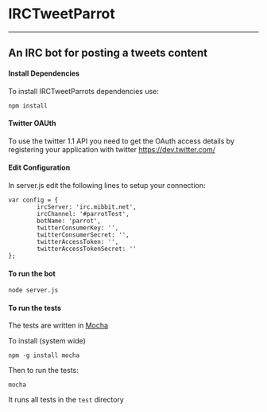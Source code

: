 # IRCTweetParrot
***

## An IRC bot for posting a tweets content

#### Install Dependencies
To install IRCTweetParrots dependencies use:

	npm install

#### Twitter OAUth
To use the twitter 1.1 API you need to get the OAuth access details by registering your application with twitter
https://dev.twitter.com/

#### Edit Configuration
In server.js edit the following lines to setup your connection:


	var config = {
	        ircServer: 'irc.mibbit.net',
	        ircChannel: '#parrotTest',
	        botName: 'parrot',
	        twitterConsumerKey: '',
            twitterConsumerSecret: '',
            twitterAccessToken: '',
            twitterAccessTokenSecret: ''
	};
	
#### To run the bot
	node server.js
	
#### To run the tests

The tests are written in [Mocha](http://visionmedia.github.com/mocha/)

To install (system wide)

	npm -g install mocha
	
Then to run the tests:

	mocha
	
It runs all tests in the `test` directory

